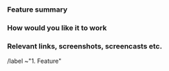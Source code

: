 <!--
Please read https://gitlab.gnome.org/GNOME/gnome-shell/-/tree/main#reporting-bugs
first to ensure that you create a clear and specific issue.
-->

### Feature summary

<!-- 
Describe what you would like to be able to do with GNOME Shell
that you currently cannot do.
-->

### How would you like it to work

<!-- 
If you can think of a way GNOME Shell might be able to do this,
let us know here.
-->

### Relevant links, screenshots, screencasts etc.

<!-- 
If you have further information, such as technical documentation,
code, mockups or a similar feature in another desktop environments,
please provide them here.
-->


<!-- Do not remove the following line. -->
/label ~"1. Feature"
